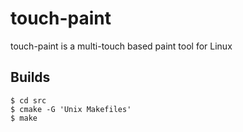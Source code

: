 # touch-paint

touch-paint is a multi-touch based paint tool for Linux

## Builds

    $ cd src
    $ cmake -G 'Unix Makefiles'
    $ make
